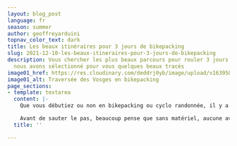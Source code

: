 ```yaml
---
layout: blog_post
language: fr
season: summer
author: geoffreyarduini
topnav_color_text: dark
title: Les beaux itinéraires pour 3 jours de bikepacking
slug: 2021-12-10-les-beaux-itineraires-pour-3-jours-de-bikepacking
description: Vous chercher les plus beaux parcours pour rouler 3 jours en toute autonomie,
  nous avons sélectionné pour vous quelques beaux tracés
image01_href: https://res.cloudinary.com/deddrj0yb/image/upload/v1639587425/website/summer/PXL_20211023_131531919_tpx0mx.jpg
image01_alt: Traversée des Vosges en bikepacking
page_sections:
- template: textarea
  content: |-
    Que vous débutiez ou non en bikepacking ou cyclo randonnée, il y a toujours une histoire de matériel, de sacoches et de parcours.

    Avant de sauter le pas, beaucoup pense que sans matériel, aucune aventure n'est possible. A cela j'ai envie de dire que non. Une aventure peut tout à fait débuter du pas de la porte et se terminer le jour même en ayant fait une boucle. Avec un bon sac à dos, quelques affaires de pluie et un picnic, l'affaire est jouée. Pour l'itinéraire il faut laisser les spécialistes faires : Komoot, Géovélo ou Strava seront vos meilleurs alliés. Voila, vous êtes prêt.
  title: ''

---
```

